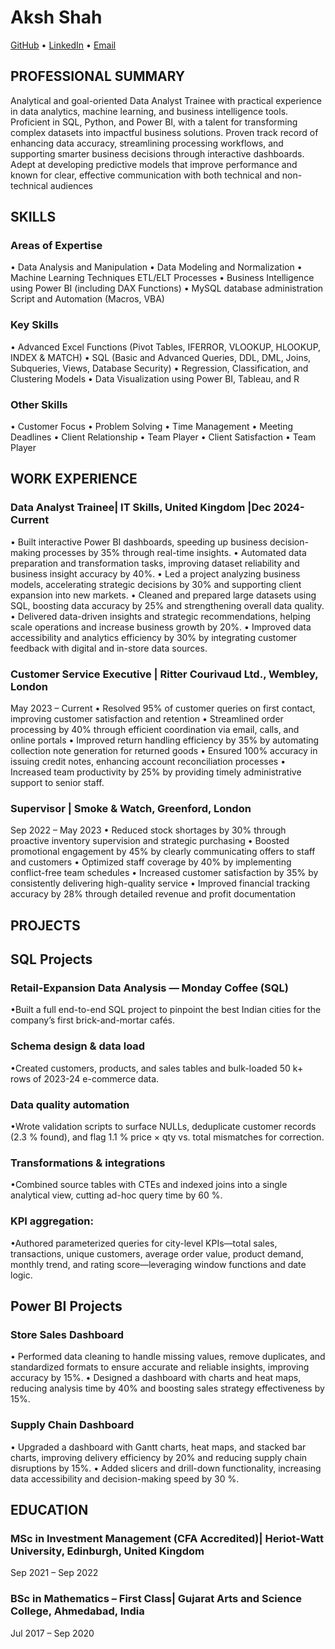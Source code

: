 # Aksh Shah
[GitHub](https://github.com/Aksh830) • 
[LinkedIn](https://linkedin.com/in/akshshah666) • 
[Email](mailto:akshshah666@gmail.com)

## PROFESSIONAL SUMMARY 
Analytical and goal-oriented Data Analyst Trainee with practical experience in data analytics, machine learning, and business intelligence tools. Proficient in SQL, Python, and Power BI, with a talent for transforming complex datasets into impactful business solutions. Proven track record of enhancing data accuracy, streamlining processing workflows, and supporting smarter business decisions through interactive dashboards. Adept at developing predictive models that improve performance and known for clear, effective communication with both technical and non-technical audiences

 
## SKILLS 
### Areas of Expertise
•	Data Analysis and Manipulation
•	Data Modeling and Normalization
•	Machine Learning Techniques ETL/ELT Processes
•	Business Intelligence using Power BI (including DAX Functions)
•	MySQL database administration Script and Automation (Macros, VBA)
 

### Key Skills
•	Advanced Excel Functions (Pivot Tables, IFERROR, VLOOKUP, HLOOKUP, INDEX & MATCH)
•	SQL (Basic and Advanced Queries, DDL, DML, Joins, Subqueries, Views, Database Security)
•	Regression, Classification, and Clustering Models
•	Data Visualization using Power BI, Tableau, and R
 

### Other Skills 
•	Customer Focus 
•	Problem Solving 
•	Time Management 
•	Meeting Deadlines 
•	Client Relationship 
•	Team Player 
•	Client Satisfaction
•	Team Player

 

## WORK EXPERIENCE 
### Data Analyst Trainee| IT Skills, United Kingdom |Dec 2024-Current
•	Built interactive Power BI dashboards, speeding up business decision-making processes by 35% through real-time insights.
•	Automated data preparation and transformation tasks, improving dataset reliability and business insight accuracy by 40%.
•	Led a project analyzing business models, accelerating strategic decisions by 30% and supporting client expansion into new markets.
•	Cleaned and prepared large datasets using SQL, boosting data accuracy by 25% and strengthening overall data quality.
•	Delivered data-driven insights and strategic recommendations, helping scale operations and increase business growth by 20%.
•	Improved data accessibility and analytics efficiency by 30% by integrating customer feedback with digital and in-store data sources.

### Customer Service Executive | Ritter Courivaud Ltd., Wembley, London
May 2023 – Current
•	Resolved 95% of customer queries on first contact, improving customer satisfaction and retention
•	Streamlined order processing by 40% through efficient coordination via email, calls, and online portals
•	Improved return handling efficiency by 35% by automating collection note generation for returned goods
•	Ensured 100% accuracy in issuing credit notes, enhancing account reconciliation processes
•	Increased team productivity by 25% by providing timely administrative support to senior staff.

### Supervisor | Smoke & Watch, Greenford, London
Sep 2022 – May 2023
•	Reduced stock shortages by 30% through proactive inventory supervision and strategic purchasing
•	Boosted promotional engagement by 45% by clearly communicating offers to staff and customers
•	Optimized staff coverage by 40% by implementing conflict-free team schedules
•	Increased customer satisfaction by 35% by consistently delivering high-quality service
•	Improved financial tracking accuracy by 28% through detailed revenue and profit documentation

## PROJECTS
## SQL Projects
### Retail-Expansion Data Analysis — Monday Coffee (SQL)
•Built a full end-to-end SQL project to pinpoint the best Indian cities for the company’s first brick-and-mortar cafés.

### Schema design & data load 
•Created customers, products, and sales tables and bulk-loaded 50 k+ rows of 2023-24 e-commerce data.

### Data quality automation
•Wrote validation scripts to surface NULLs, deduplicate customer records (2.3 % found), and flag 1.1 % price × qty vs. total mismatches for correction.

### Transformations & integrations 
•Combined source tables with CTEs and indexed joins into a single analytical view, cutting ad-hoc query time by 60 %.

### KPI aggregation: 
•Authored parameterized queries for city-level KPIs—total sales, transactions, unique customers, average order value, product demand, monthly trend, and rating score—leveraging window functions and date logic.

## Power BI Projects
### Store Sales Dashboard
•	Performed data cleaning to handle missing values, remove duplicates, and standardized formats to ensure accurate and reliable insights, improving accuracy by 15%.
•	Designed a dashboard with charts and heat maps, reducing analysis time by 40% and boosting sales strategy effectiveness by 15%.
### Supply Chain Dashboard
•	Upgraded a dashboard with Gantt charts, heat maps, and stacked bar charts, improving delivery efficiency by 20% and reducing supply chain disruptions by 15%.
•	Added slicers and drill-down functionality, increasing data accessibility and decision-making speed by 30 %.

## EDUCATION 

### MSc in Investment Management (CFA Accredited)| Heriot-Watt University, Edinburgh, United Kingdom
Sep 2021 – Sep 2022

### BSc in Mathematics – First Class| Gujarat Arts and Science College, Ahmedabad, India
Jul 2017 – Sep 2020

